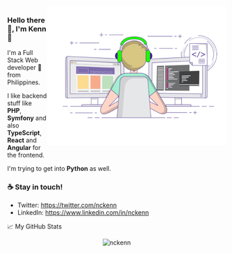 <img align="right" alt="GIF" src="https://github.com/nckenn/nckenn/blob/main/code.gif?raw=true" width="412" height="320" />

### Hello there 👋, I'm Kenn 👱

I'm a Full Stack Web developer 🚀 from Philippines.

I like backend stuff like **PHP**, **Symfony** and also **TypeScript**, **React** and **Angular**  for the frontend.

I'm trying to get into **Python** as well.
  
### ☕ Stay in touch!
- Twitter: https://twitter.com/nckenn
- LinkedIn: https://www.linkedin.com/in/nckenn

📈 My GitHub Stats

<p align="center"> <img src="https://github-readme-stats.vercel.app/api?username=nckenn&show_icons=true&theme=gotham" alt="nckenn" /> </p>
